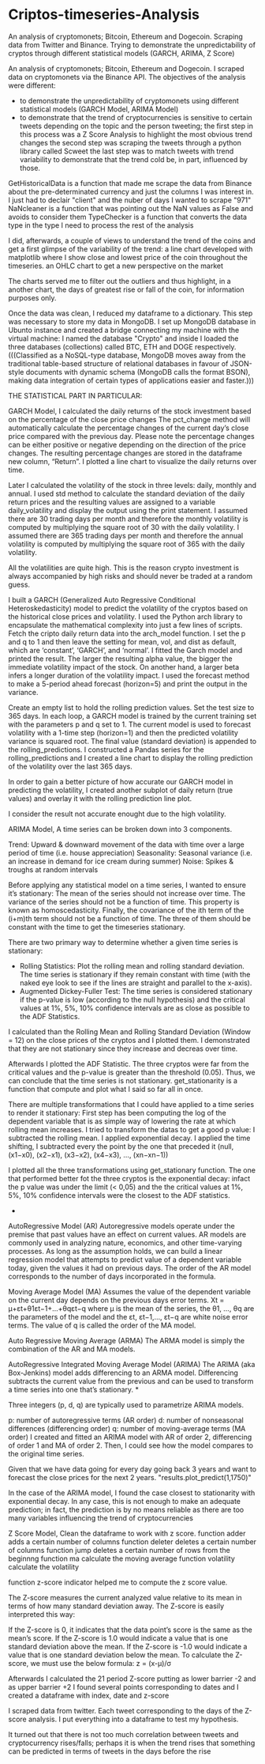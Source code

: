 # Criptos-timeseries-Analysis

An analysis of cryptomonets; Bitcoin, Ethereum and Dogecoin. Scraping data from Twitter and Binance. Trying to demonstrate the unpredictability of cryptos through different statistical models (GARCH, ARIMA, Z Score)

An analysis of cryptomonets; Bitcoin, Ethereum and Dogecoin.
I scraped data on cryptomonets via the Binance API.
The objectives of the analysis were different:
- to demonstrate the unpredictability of cryptomonets using different statistical models (GARCH Model, ARIMA Model)
- to demonstrate that the trend of cryptocurrencies is sensitive to certain tweets depending on the topic and the person tweeting; 
the first step in this process was a Z Score Analysis to highlight the most obvious trend changes
the second step was scraping the tweets through a python library called Scweet
the last step was to match tweets with trend variability to demonstrate that the trend cold be, in part, influenced by those.

GetHistoricalData is a function that made me scrape the data from Binance about the pre-determinated currency and just the columns I was interest in. I just had to declair "client" and the nuber of days I wanted to scrape "971"
NaNcleaner is a function that was pointing out the NaN values as False and avoids to consider them
TypeChecker is a function that converts the data type in the type I need to process the rest of the analysis

I did, afterwards, a couple of views to understand the trend of the coins and get a first glimpse of the variability of the trend:
a line chart developed with matplotlib where I show close and lowest price of the coin throughout the timeseries.
an OHLC chart to get a new perspective on the market

The charts served me to filter out the outliers and thus highlight, in a another chart, the days of greatest rise or fall of the coin, for information purposes only.

Once the data was clean, I reduced my dataframe to a dictionary.
This step was necessary to store my data in MongoDB.
I set up MongoDB database in Ubunto instance and created a bridge connecting my machine with the virtual machine: I named the database "Crypto" and inside I loaded the three databases (collections) called BTC, ETH and DOGE respectively.
(((Classified as a NoSQL-type database, MongoDB moves away from the traditional table-based structure of relational databases in favour of JSON-style documents with dynamic schema (MongoDB calls the format BSON), making data integration of certain types of applications easier and faster.)))


THE STATISTICAL PART IN PARTICULAR:

GARCH Model,
I calculated the daily returns of the stock investment based on the percentage of the close price changes
The pct_change method will automatically calculate the percentage changes of the current day’s close price compared with the previous day. Please note the percentage changes can be either positive or negative depending on the direction of the price changes. The resulting percentage changes are stored in the dataframe new column, “Return”.
I plotted a line chart to visualize the daily returns over time.

Later I calculated the volatility of the stock in three levels: daily, monthly and annual.
I used std method to calculate the standard deviation of the daily return prices and the resulting values are assigned to a variable daily_volatility and display the output using the print statement.
I assumed there are 30 trading days per month and therefore the monthly volatility is computed by multiplying the square root of 30 with the daily volatility.
I assumed there are 365 trading days per month and therefore the annual volatility is computed by multiplying the square root of 365 with the daily volatility.

All the volatilities are quite high. This is the reason crypto investment is always accompanied by high risks and should never be traded at a random guess.

I built a GARCH (Generalized Auto Regressive Conditional Heteroskedasticity) model to predict the volatility of the cryptos based on the historical close prices and volatility.
I used the Python arch library to encapsulate the mathematical complexity into just a few lines of scripts.
Fetch the cripto daily return data into the arch_model function. I set the p and q to 1 and then leave the setting for mean, vol, and dist as default, which are ‘constant’, ‘GARCH’, and ‘normal’.
I fitted the Garch model and printed the result. The larger the resulting alpha value, the bigger the immediate volatility impact of the stock. On another hand, a larger beta infers a longer duration of the volatility impact.
I used the forecast method to make a 5-period ahead forecast (horizon=5) and print the output in the variance.

Create an empty list to hold the rolling prediction values. Set the test size to 365 days.
In each loop, a GARCH model is trained by the current training set with the parameters p and q set to 1. The current model is used to forecast volatility with a 1-time step (horizon=1) and then the predicted volatility variance is squared root. The final value (standard deviation) is appended to the rolling_predictions.
I constructed a Pandas series for the rolling_predictions and I created a line chart to display the rolling prediction of the volatility over the last 365 days.

In order to gain a better picture of how accurate our GARCH model in predicting the volatility, I created another subplot of daily return (true values) and overlay it with the rolling prediction line plot.

I consider the result not accurate enought due to the high volatility.


ARIMA Model,
A time series can be broken down into 3 components.

Trend: Upward & downward movement of the data with time over a large period of time (i.e. house appreciation)
Seasonality: Seasonal variance (i.e. an increase in demand for ice cream during summer)
Noise: Spikes & troughs at random intervals

Before applying any statistical model on a time series, I wanted to ensure it’s stationary:
The mean of the series should not increase over time.
The variance of the series should not be a function of time. This property is known as homoscedasticity.
Finally, the covariance of the ith term of the (i+m)th term should not be a function of time.
The three of them should be constant with the time to get the timeseries stationary.

There are two primary way to determine whether a given time series is stationary:
- Rolling Statistics: Plot the rolling mean and rolling standard deviation. The time series is stationary if they remain constant with time (with the naked eye look to see if the lines are straight and parallel to the x-axis).
- Augmented Dickey-Fuller Test: The time series is considered stationary if the p-value is low (according to the null hypothesis) and the critical values at 1%, 5%, 10% confidence intervals are as close as possible to the ADF Statistics.

I calculated than the Rolling Mean and Rolling Standard Deviation (Window = 12) on the close prices of the cryptos and I plotted them. I demonstrated that they are not stationary since they increase and decreas over time.

Afterwards I plotted the ADF Statistic. The three cryptos were far from the critical values and the p-value is greater than the threshold (0.05). Thus, we can conclude that the time series is not stationary.
get_stationarity is a function that compute and plot what I said so far all in once.

There are multiple transformations that I could have applied to a time series to render it stationary:
First step has been computing the log of the dependent variable that is as simple way of lowering the rate at which rolling mean increases.
I tried to transform the datas to get a good p value:
I subtracted the rolling mean.
I applied exponential decay.
I applied the time shifting, I subtracted every the point by the one that preceded it (null, (x1−x0), (x2−x1), (x3−x2), (x4−x3), …, (xn−xn−1))

I plotted all the three transformations using get_stationary function.
The one that performed better fot the three cryptos is the exponential decay: infact the p value was under the limit (< 0,05) and the the critical values at 1%, 5%, 10% confidence intervals were the closest to the ADF statistics.

*
AutoRegressive Model (AR)
Autoregressive models operate under the premise that past values have an effect on current values. AR models are commonly used in analyzing nature, economics, and other time-varying processes. As long as the assumption holds, we can build a linear regression model that attempts to predict value of a dependent variable today, given the values it had on previous days.
The order of the AR model corresponds to the number of days incorporated in the formula.

Moving Average Model (MA)
Assumes the value of the dependent variable on the current day depends on the previous days error terms.
Xt = μ+εt+θ1εt−1+...+θqεt−q
where μ is the mean of the series, the θ1, …, θq are the parameters of the model and the εt, εt−1,…, εt−q are white noise error terms. The value of q is called the order of the MA model.

Auto Regressive Moving Average (ARMA)
The ARMA model is simply the combination of the AR and MA models.

AutoRegressive Integrated Moving Average Model (ARIMA)
The ARIMA (aka Box-Jenkins) model adds differencing to an ARMA model. Differencing subtracts the current value from the previous and can be used to transform a time series into one that’s stationary.
*

Three integers (p, d, q) are typically used to parametrize ARIMA models.

p: number of autoregressive terms (AR order)
d: number of nonseasonal differences (differencing order)
q: number of moving-average terms (MA order)
I created and fitted an ARIMA model with AR of order 2, differencing of order 1 and MA of order 2.
Then, I could see how the model compares to the original time series.

Given that we have data going for every day going back 3 years and want to forecast the close prices for the next 2 years.
"results.plot_predict(1,1750)"

In the case of the ARIMA model, I found the case closest to stationarity with exponential decay.
In any case, this is not enough to make an adequate prediction; in fact, the prediction is by no means reliable as there are too many variables influencing the trend of cryptocurrencies


Z Score Model,
Clean the dataframe to work with z score.
function adder adds a certain number of columns
function deleter deletes a certain number of columns
function jump deletes a certain number of rows from the beginnng
function ma calculate the moving average
function volatility calculate the volatility

function z-score indicator helped me to compute the z score value.

The Z-score measures the current analyzed value relative to its mean in terms of how many standard deviation away. The Z-score is easily interpreted this way:

If the Z-score is 0, it indicates that the data point’s score is the same as the mean’s score.
If the Z-score is 1.0 would indicate a value that is one standard deviation above the mean.
If the Z-score is -1.0 would indicate a value that is one standard deviation below the mean.
To calculate the Z-score, we must use the below formula:
z = (x-μ)/σ

Afterwards I calculated the 21 period Z-score putting as lower barrier -2 and as upper barrier +2
I found several points corresponding to dates and I created a dataframe with index, date and z-score

I scraped data from twitter. Each tweet corresponding to the days of the Z-score analysis. 
I put everything into a dataframe to test my hypothesis.

It turned out that there is not too much correlation between tweets and cryptocurrency rises/falls; perhaps it is when the trend rises that something can be predicted in terms of tweets in the days before the rise
